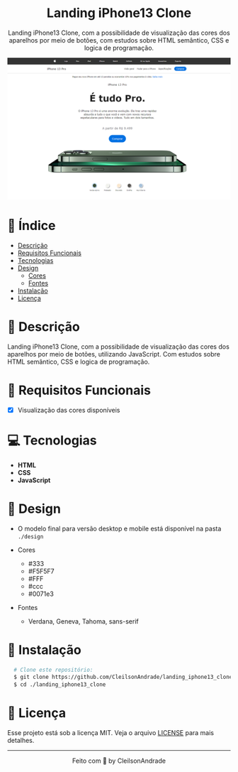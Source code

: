 <div align="center">
  <h1>Landing iPhone13 Clone</h1>
  <p>Landing iPhone13 Clone, com a possibilidade de visualização das cores dos aparelhos por meio de botões, com estudos sobre HTML semântico, CSS e logica de programação.</p>
  <img src="./design/desktop.png" alt="Logo" width="800">
</div>

# 📒 Índice
* [Descrição](#descrição)
* [Requisitos Funcionais](#requisitos)
* [Tecnologias](#tecnologias)
* [Design](#design)
  * [Cores](#cores)
  * [Fontes](#fontes)
* [Instalação](#instalação)
* [Licença](#licença)

# 📃 <span id="descrição">Descrição</span>
Landing iPhone13 Clone, com a possibilidade de visualização das cores dos aparelhos por meio de botões, utilizando JavaScript. Com estudos sobre HTML semântico, CSS e logica de programação.

# 📌 <span id="requisitos">Requisitos Funcionais</span>
- [x] Visualização das cores disponíveis<br>

# 💻 <span id="tecnologias">Tecnologias</span>
- **HTML**
- **CSS**
- **JavaScript**

# 🎨 <span id="design">Design</span>
- O modelo final para versão desktop e mobile está disponível na pasta `./design`

- <span id="cores">Cores<br></span>
  * #333<br>
  * #F5F5F7<br>
  * #FFF<br>
  * #ccc<br>
  * #0071e3<br>

- <span id="fontes">Fontes<br></span>
  * Verdana, Geneva, Tahoma, sans-serif

# 🚀 <span id="instalação">Instalação</span>
```bash
  # Clone este repositório:
  $ git clone https://github.com/CleilsonAndrade/landing_iphone13_clone
  $ cd ./landing_iphone13_clone
```

# 📝 <span id="licença">Licença</span>
Esse projeto está sob a licença MIT. Veja o arquivo [LICENSE](LICENSE) para mais detalhes.

---

<p align="center">
  Feito com 💜 by CleilsonAndrade
</p>